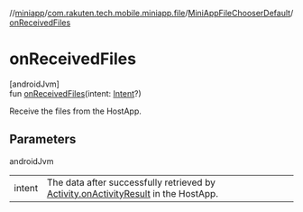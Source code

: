 //[miniapp](../../../index.md)/[com.rakuten.tech.mobile.miniapp.file](../index.md)/[MiniAppFileChooserDefault](index.md)/[onReceivedFiles](on-received-files.md)

# onReceivedFiles

[androidJvm]\
fun [onReceivedFiles](on-received-files.md)(intent: [Intent](https://developer.android.com/reference/kotlin/android/content/Intent.html)?)

Receive the files from the HostApp.

## Parameters

androidJvm

| | |
|---|---|
| intent | The data after successfully retrieved by [Activity.onActivityResult](https://developer.android.com/reference/kotlin/android/app/Activity.html#onactivityresult) in the HostApp. |
